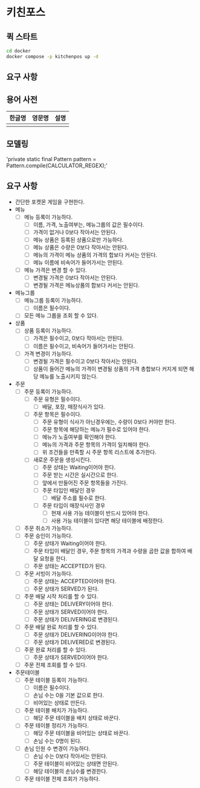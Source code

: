 # 키친포스

## 퀵 스타트

```sh
cd docker
docker compose -p kitchenpos up -d
```

## 요구 사항

## 용어 사전

| 한글명 | 영문명 | 설명 |
| --- | --- | --- |
|  |  |  |

## 모델링

'private static final Pattern pattern = Pattern.compile(CALCULATOR_REGEX);'

## 요구 사항

- 간단한 포켓몬 게임을 구현한다.
- 메뉴
  - [ ] 메뉴 등록이 가능하다.
    - [ ] 이름, 가격, 노출여부는, 메뉴그룹의 값은 필수이다.
    - [ ] 가격이 없거나 0보다 작아서는 안된다.
    - [ ] 메뉴 상품은 등록된 상품으로만 가능하다.
    - [ ] 메뉴 상품은 수량은 0보다 작아서는 안된다.
    - [ ] 메뉴의 가격이 메뉴 상품의 가격의 합보다 커서는 안된다.
    - [ ] 메뉴 이름에 비속어가 들어가서는 안된다.
  - [ ] 메뉴 가격은 변경 할 수 있다.
    - [ ] 변경될 가격은 0보다 작아서는 안된다.
    - [ ] 변경될 가격은 메뉴상품의 합보다 커서는 안된다.
- 메뉴그룹
  - [ ] 메뉴그룹 등록이 가능하다.
    - [ ] 이름은 필수이다.
  - [ ] 모든 메뉴 그룹을 조회 할 수 있다.
- 상품
  - [ ] 상품 등록이 가능하다.
    - [ ] 가격은 필수이고, 0보다 작아서는 안된다.
    - [ ] 이름은 필수이고, 비속어가 들어가서는 안된다.
  - [ ] 가격 변경이 가능하다.
    - [ ] 변경될 가격은 필수이고 0보다 작아서는 안된다.
    - [ ] 상품이 들어간 메뉴의 가격이 변경될 상품의 가격 총합보다 커지게 되면 해당 메뉴를 노출시키지 않는다.
- 주문
  - [ ] 주문 등록이 가능하다.
    - [ ] 주문 유형은 필수이다.
      -[ ] 배달, 포장, 매장식사가 있다.
    - [ ] 주문 항목은 필수이다.
      - [ ] 주문 유형이 식사가 아닌경우에는, 수량이 0보다 커야만 한다.
      - [ ] 주문 항목에 해당하는 메뉴가 필수로 있어야 한다.
      - [ ] 메뉴가 노출여부를 확인해야 한다.
      - [ ] 메뉴의 가격과 주문 항목의 가격이 일치해야 한다.
      - [ ] 위 조건들을 만족할 시 주문 항목 리스트에 추가한다.
    - [ ] 새로운 주문을 생성시킨다.
      - [ ] 주문 상태는 Waiting이어야 한다.
      - [ ] 주문 받는 시간은 실시간으로 한다.
      - [ ] 앞에서 만들어진 주문 항목들을 가진다.
      - [ ] 주문 타입인 배달인 경우
        - [ ] 배달 주소를 필수로 한다.
      - [ ] 주문 타입이 매장식사인 경우
        - [ ] 현재 사용 가능 테이블이 반드시 있어야 한다.
        - [ ] 사용 가능 테이블이 있다면 해당 테이블에 배정한다.
  - [ ] 주문 취소가 가능하다.
  - [ ] 주문 승인이 가능하다.
    - [ ] 주문 상태가 Waiting이어야 한다.
    - [ ] 주문 타입이 배달인 경우, 주문 항목의 가격과 수량을 곱한 값을 합하여 배달 요청을 한다.
    - [ ] 주문 상태는 ACCEPTED가 된다.
  - [ ] 주문 서빙이 가능하다.
    - [ ] 주문 상태는 ACCEPTED이어야 한다.
    - [ ] 주문 상태가 SERVED가 된다.
  - [ ] 주문 배달 시작 처리를 할 수 있다.
    - [ ] 주문 상태는 DELIVERY이어야 한다.
    - [ ] 주문 상태가 SERVED이어야 한다.
    - [ ] 주문 상태가 DELIVERING로 변경된다.
  - [ ] 주문 배달 완료 처리를 할 수 있다.
    - [ ] 주문 상태가 DELIVERING이어야 한다.
    - [ ] 주문 상태가 DELIVERED로 변경된다.
  - [ ] 주문 완료 처리를 할 수 있다.
    - [ ] 주문 상태가 SERVED이어야 한다.
  - [ ] 주문 전체 조회를 할 수 있다.
- 주문테이블
  - [ ] 주문 테이블 등록이 가능하다.
    - [ ] 이름은 필수이다.
    - [ ] 손님 수는 0을 기본 값으로 한다.
    - [ ] 비어있는 상태로 만든다.
  - [ ] 주문 테이블 배치가 가능하다.
    - [ ] 해당 주문 테이블을 배치 상태로 바꾼다.
  - [ ] 주문 테이블 정리가 가능하다.
    - [ ] 해당 주문 테이블을 비어있는 상태로 바꾼다.
    - [ ] 손님 수는 0명이 된다.
  - [ ] 손님 인원 수 변경이 가능하다.
    - [ ] 손님 수는 0보다 작아서는 안된다.
    - [ ] 주문 테이블이 비어있는 상태면 안된다.
    - [ ] 해당 테이블의 손님수를 변경한다.
  - [ ] 주문 테이블 전체 조회가 가능하다.